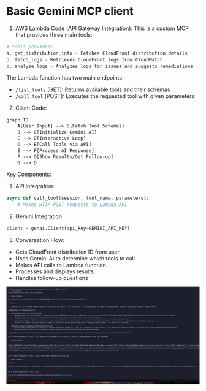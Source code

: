 # Basic Gemini MCP client

1. AWS Lambda Code (API Gateway Integration):
This is a custom MCP that provides three main tools:

```python
# tools provided:
a. get_distribution_info - Fetches CloudFront distribution details
b. fetch_logs - Retrieves CloudFront logs from CloudWatch
c. analyze_logs - Analyzes logs for issues and suggests remediations
```

The Lambda function has two main endpoints:
- `/list_tools` (GET): Returns available tools and their schemas
- `/call_tool` (POST): Executes the requested tool with given parameters

2. Client Code:

```mermaid
graph TD
    A[User Input] --> B[Fetch Tool Schemas]
    B --> C[Initialize Gemini AI]
    C --> D[Interactive Loop]
    D --> E[Call Tools via API]
    E --> F[Process AI Response]
    F --> G[Show Results/Get Follow-up]
    G --> D
```

Key Components:
1. API Integration:
```python
async def call_tool(session, tool_name, parameters):
    # Makes HTTP POST requests to Lambda API
```

2. Gemini Integration:
```python
client = genai.Client(api_key=GEMINI_API_KEY)
```

3. Conversation Flow:
- Gets CloudFront distribution ID from user
- Uses Gemini AI to determine which tools to call
- Makes API calls to Lambda function
- Processes and displays results
- Handles follow-up questions


![Gemini MCP Demo](./gemini_mcp_demo.png)


